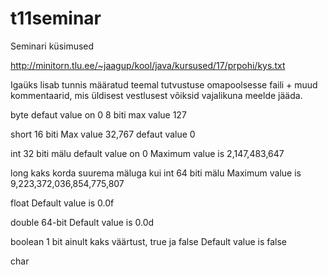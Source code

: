 # t11seminar

Seminari küsimused

http://minitorn.tlu.ee/~jaagup/kool/java/kursused/17/prpohi/kys.txt

Igaüks lisab tunnis määratud teemal tutvustuse omapoolsesse faili + muud kommentaarid, mis üldisest vestlusest võiksid vajalikuna meelde jääda.


byte
defaut value on 0
8 biti
max value 127


short
16 biti
Max value 32,767
defaut value 0

int
32 biti mälu
default value on 0
Maximum value is 2,147,483,647

long
kaks korda suurema mäluga kui int
64 biti mälu
Maximum value is 9,223,372,036,854,775,807

float
Default value is 0.0f

double
64-bit
Default value is 0.0d

boolean
1 bit
ainult kaks väärtust, true ja false
Default value is false

char
